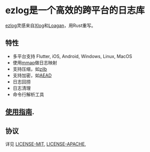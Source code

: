 # ezlog是一个高效的跨平台的日志库
[ezlog](https://s1rius.github.io/ezlog/zh/index.html)灵感来自[Xlog](https://github.com/Tencent/mars)和[Loagan](https://github.com/Meituan-Dianping/Logan)，用Rust重写。

## 特性
- 多平台支持 Flutter, iOS, Android, Windows, Linux, MacOS
- 使用[mmap](https://man7.org/linux/man-pages/man2/mmap.2.html)做日志映射
- 支持压缩，如[zilb](https://en.wikipedia.org/wiki/Zlib)
- 支持加密，如[AEAD](https://en.wikipedia.org/wiki/Authenticated_encryption)
- 日志回捞
- 日志清理
- 命令行解析工具

## [使用指南](https://s1rius.github.io/ezlog/zh/index.html).

## 协议

详见 [LICENSE-MIT](LICENSE-MIT), [LICENSE-APACHE](LICENSE-APACHE), 